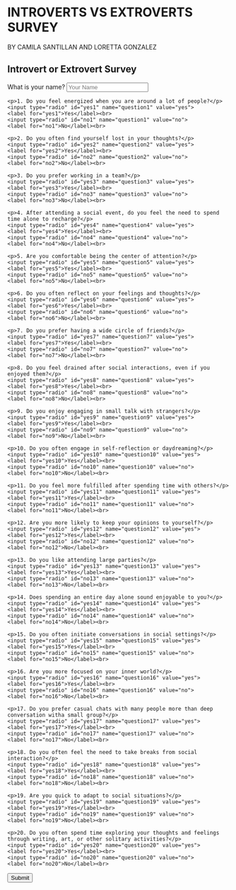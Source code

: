 # INTROVERTS VS EXTROVERTS SURVEY
BY CAMILA SANTILLAN AND LORETTA GONZALEZ


<html>
<head>
<title>Introvert or Extrovert Survey</title>
</head>
<body>
<h2>Introvert or Extrovert Survey</h2>
<form id="surveyForm" action="https://formspree.io/f/xleykbdo" method="post">
    <label for="name">What is your name?</label>
    <input type="text" id="name"
    name="name" placeholder="Your Name">

    <p>1. Do you feel energized when you are around a lot of people?</p>
    <input type="radio" id="yes1" name="question1" value="yes">
    <label for="yes1">Yes</label><br>
    <input type="radio" id="no1" name="question1" value="no">
    <label for="no1">No</label><br>
    
    <p>2. Do you often find yourself lost in your thoughts?</p>
    <input type="radio" id="yes2" name="question2" value="yes">
    <label for="yes2">Yes</label><br>
    <input type="radio" id="no2" name="question2" value="no">
    <label for="no2">No</label><br>
    
    <p>3. Do you prefer working in a team?</p>
    <input type="radio" id="yes3" name="question3" value="yes">
    <label for="yes3">Yes</label><br>
    <input type="radio" id="no3" name="question3" value="no">
    <label for="no3">No</label><br>
    
    <p>4. After attending a social event, do you feel the need to spend time alone to recharge?</p>
    <input type="radio" id="yes4" name="question4" value="yes">
    <label for="yes4">Yes</label><br>
    <input type="radio" id="no4" name="question4" value="no">
    <label for="no4">No</label><br>
    
    <p>5. Are you comfortable being the center of attention?</p>
    <input type="radio" id="yes5" name="question5" value="yes">
    <label for="yes5">Yes</label><br>
    <input type="radio" id="no5" name="question5" value="no">
    <label for="no5">No</label><br>
    
    <p>6. Do you often reflect on your feelings and thoughts?</p>
    <input type="radio" id="yes6" name="question6" value="yes">
    <label for="yes6">Yes</label><br>
    <input type="radio" id="no6" name="question6" value="no">
    <label for="no6">No</label><br>
    
    <p>7. Do you prefer having a wide circle of friends?</p>
    <input type="radio" id="yes7" name="question7" value="yes">
    <label for="yes7">Yes</label><br>
    <input type="radio" id="no7" name="question7" value="no">
    <label for="no7">No</label><br>
    
    <p>8. Do you feel drained after social interactions, even if you enjoyed them?</p>
    <input type="radio" id="yes8" name="question8" value="yes">
    <label for="yes8">Yes</label><br>
    <input type="radio" id="no8" name="question8" value="no">
    <label for="no8">No</label><br>
    
    <p>9. Do you enjoy engaging in small talk with strangers?</p>
    <input type="radio" id="yes9" name="question9" value="yes">
    <label for="yes9">Yes</label><br>
    <input type="radio" id="no9" name="question9" value="no">
    <label for="no9">No</label><br>
    
    <p>10. Do you often engage in self-reflection or daydreaming?</p>
    <input type="radio" id="yes10" name="question10" value="yes">
    <label for="yes10">Yes</label><br>
    <input type="radio" id="no10" name="question10" value="no">
    <label for="no10">No</label><br>
    
    <p>11. Do you feel more fulfilled after spending time with others?</p>
    <input type="radio" id="yes11" name="question11" value="yes">
    <label for="yes11">Yes</label><br>
    <input type="radio" id="no11" name="question11" value="no">
    <label for="no11">No</label><br>
    
    <p>12. Are you more likely to keep your opinions to yourself?</p>
    <input type="radio" id="yes12" name="question12" value="yes">
    <label for="yes12">Yes</label><br>
    <input type="radio" id="no12" name="question12" value="no">
    <label for="no12">No</label><br>
    
    <p>13. Do you like attending large parties?</p>
    <input type="radio" id="yes13" name="question13" value="yes">
    <label for="yes13">Yes</label><br>
    <input type="radio" id="no13" name="question13" value="no">
    <label for="no13">No</label><br>
    
    <p>14. Does spending an entire day alone sound enjoyable to you?</p>
    <input type="radio" id="yes14" name="question14" value="yes">
    <label for="yes14">Yes</label><br>
    <input type="radio" id="no14" name="question14" value="no">
    <label for="no14">No</label><br>
    
    <p>15. Do you often initiate conversations in social settings?</p>
    <input type="radio" id="yes15" name="question15" value="yes">
    <label for="yes15">Yes</label><br>
    <input type="radio" id="no15" name="question15" value="no">
    <label for="no15">No</label><br>
    
    <p>16. Are you more focused on your inner world?</p>
    <input type="radio" id="yes16" name="question16" value="yes">
    <label for="yes16">Yes</label><br>
    <input type="radio" id="no16" name="question16" value="no">
    <label for="no16">No</label><br>
    
    <p>17. Do you prefer casual chats with many people more than deep conversation witha small group?</p>
    <input type="radio" id="yes17" name="question17" value="yes">
    <label for="yes17">Yes</label><br>
    <input type="radio" id="no17" name="question17" value="no">
    <label for="no17">No</label><br>
    
    <p>18. Do you often feel the need to take breaks from social interaction?</p>
    <input type="radio" id="yes18" name="question18" value="yes">
    <label for="yes18">Yes</label><br>
    <input type="radio" id="no18" name="question18" value="no">
    <label for="no18">No</label><br>
    
    <p>19. Are you quick to adapt to social situations?</p>
    <input type="radio" id="yes19" name="question19" value="yes">
    <label for="yes19">Yes</label><br>
    <input type="radio" id="no19" name="question19" value="no">
    <label for="no19">No</label><br>
    
    <p>20. Do you often spend time exploring your thoughts and feelings through writing, art, or other solitary activities?</p>
    <input type="radio" id="yes20" name="question20" value="yes">
    <label for="yes20">Yes</label><br>
    <input type="radio" id="no20" name="question20" value="no">
    <label for="no20">No</label><br>
    
<input type="submit" value="Submit">
</form>

<div id="result"></div>

<script>

<script>
document.addEventListener('DOMContentLoaded', function() {
  document.getElementById('surveyForm').onsubmit = function(event) {
    event.preventDefault();
    calculateResults();
  };
});

function calculateResults() {
  var totalYesEvens = 0;
  var totalYesOdds = 0;
  var totalQuestions = 20; 

  for (var i = 1; i <= totalQuestions; i++) {
    if (document.getElementById('yes' + i).checked) {
      if (i % 2 === 0) { 
        totalYesEvens++;
      } else {
        totalYesOdds++;
      }
    }
  }

  
  var resultText = "Based on your answers, you are ";
  if (totalYesEvens > totalYesOdds) {
resultText += "mostly introverted.";
      } else if (totalYesOdds > totalYesEvens) {
        resultText += "mostly extroverted.";
  } else {
      resultText += "a balance between introverted and extroverted traits.";
    }  

  
  document.getElementById('result').textContent = resultText;
}
</script>
</body>

